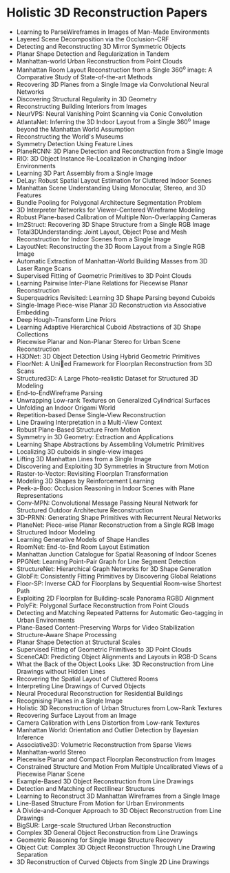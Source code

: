 # Holistic 3D Reconstruction Papers

<ul>

                             

 <li><a target="_blank" href="https://github.com/manjunath5496/Holistic-3D-Reconstruction-Papers/blob/master/h(1).pdf" style="text-decoration:none;">Learning to ParseWireframes in Images of Man-Made Environments</a></li>

 <li><a target="_blank" href="https://github.com/manjunath5496/Holistic-3D-Reconstruction-Papers/blob/master/h(2).pdf" style="text-decoration:none;">Layered Scene Decomposition via the Occlusion-CRF</a></li>

<li><a target="_blank" href="https://github.com/manjunath5496/Holistic-3D-Reconstruction-Papers/blob/master/h(3).pdf" style="text-decoration:none;">Detecting and Reconstructing
3D Mirror Symmetric Objects</a></li>
 <li><a target="_blank" href="https://github.com/manjunath5496/Holistic-3D-Reconstruction-Papers/blob/master/h(4).pdf" style="text-decoration:none;">Planar Shape Detection and Regularization in Tandem</a></li>                              
<li><a target="_blank" href="https://github.com/manjunath5496/Holistic-3D-Reconstruction-Papers/blob/master/h(5).pdf" style="text-decoration:none;">Manhattan-world Urban Reconstruction from Point Clouds</a></li>
<li><a target="_blank" href="https://github.com/manjunath5496/Holistic-3D-Reconstruction-Papers/blob/master/h(6).pdf" style="text-decoration:none;">Manhattan Room Layout Reconstruction from a Single 360<sup>o</sup> image: A Comparative Study of State-of-the-art Methods</a></li>
 <li><a target="_blank" href="https://github.com/manjunath5496/Holistic-3D-Reconstruction-Papers/blob/master/h(7).pdf" style="text-decoration:none;">Recovering 3D Planes from a Single Image via Convolutional Neural Networks</a></li>

 <li><a target="_blank" href="https://github.com/manjunath5496/Holistic-3D-Reconstruction-Papers/blob/master/h(8).pdf" style="text-decoration:none;"> Discovering Structural Regularity in 3D Geometry </a></li>
   <li><a target="_blank" href="https://github.com/manjunath5496/Holistic-3D-Reconstruction-Papers/blob/master/h(9).pdf" style="text-decoration:none;">Reconstructing Building Interiors from Images</a></li>
  
   
 <li><a target="_blank" href="https://github.com/manjunath5496/Holistic-3D-Reconstruction-Papers/blob/master/h(10).pdf" style="text-decoration:none;">NeurVPS: Neural Vanishing Point Scanning via Conic Convolution </a></li>                              
<li><a target="_blank" href="https://github.com/manjunath5496/Holistic-3D-Reconstruction-Papers/blob/master/h(11).pdf" style="text-decoration:none;">AtlantaNet: Inferring the 3D Indoor Layout from a Single 360<sup>o</sup> Image beyond the Manhattan World Assumption</a></li>
<li><a target="_blank" href="https://github.com/manjunath5496/Holistic-3D-Reconstruction-Papers/blob/master/h(12).pdf" style="text-decoration:none;">Reconstructing the World's Museums</a></li>
<li><a target="_blank" href="https://github.com/manjunath5496/Holistic-3D-Reconstruction-Papers/blob/master/h(13).pdf" style="text-decoration:none;">Symmetry Detection Using Feature Lines</a></li>

<li><a target="_blank" href="https://github.com/manjunath5496/Holistic-3D-Reconstruction-Papers/blob/master/h(14).pdf" style="text-decoration:none;">PlaneRCNN: 3D Plane Detection and Reconstruction from a Single Image</a></li>
                              
<li><a target="_blank" href="https://github.com/manjunath5496/Holistic-3D-Reconstruction-Papers/blob/master/h(15).pdf" style="text-decoration:none;">RIO: 3D Object Instance Re-Localization in Changing Indoor Environments</a></li>

<li><a target="_blank" href="https://github.com/manjunath5496/Holistic-3D-Reconstruction-Papers/blob/master/h(16).pdf" style="text-decoration:none;">Learning 3D Part Assembly from a Single Image</a></li>

  <li><a target="_blank" href="https://github.com/manjunath5496/Holistic-3D-Reconstruction-Papers/blob/master/h(17).pdf" style="text-decoration:none;">DeLay: Robust Spatial Layout Estimation for Cluttered Indoor Scenes</a></li>   
  
<li><a target="_blank" href="https://github.com/manjunath5496/Holistic-3D-Reconstruction-Papers/blob/master/h(18).pdf" style="text-decoration:none;">Manhattan Scene Understanding Using Monocular, Stereo, and 3D Features</a></li> 

  
<li><a target="_blank" href="https://github.com/manjunath5496/Holistic-3D-Reconstruction-Papers/blob/master/h(19).pdf" style="text-decoration:none;">Bundle Pooling for Polygonal Architecture Segmentation Problem</a></li> 

<li><a target="_blank" href="https://github.com/manjunath5496/Holistic-3D-Reconstruction-Papers/blob/master/h(20).pdf" style="text-decoration:none;">3D Interpreter Networks for Viewer-Centered Wireframe Modeling</a></li>

<li><a target="_blank" href="https://github.com/manjunath5496/Holistic-3D-Reconstruction-Papers/blob/master/h(21).pdf" style="text-decoration:none;">Robust Plane-based Calibration of Multiple Non-Overlapping Cameras</a></li>
<li><a target="_blank" href="https://github.com/manjunath5496/Holistic-3D-Reconstruction-Papers/blob/master/h(22).pdf" style="text-decoration:none;">Im2Struct: Recovering 3D Shape Structure from a Single RGB Image</a></li> 
 <li><a target="_blank" href="https://github.com/manjunath5496/Holistic-3D-Reconstruction-Papers/blob/master/h(23).pdf" style="text-decoration:none;">Total3DUnderstanding: Joint Layout, Object Pose and Mesh Reconstruction for Indoor Scenes from a Single Image</a></li> 
 

   <li><a target="_blank" href="https://github.com/manjunath5496/Holistic-3D-Reconstruction-Papers/blob/master/h(24).pdf" style="text-decoration:none;">LayoutNet: Reconstructing the 3D Room Layout from a Single RGB Image</a></li>
 
   <li><a target="_blank" href="https://github.com/manjunath5496/Holistic-3D-Reconstruction-Papers/blob/master/h(25).pdf" style="text-decoration:none;">Automatic Extraction of Manhattan-World Building Masses from 3D Laser Range Scans</a></li>                              
 <li><a target="_blank" href="https://github.com/manjunath5496/Holistic-3D-Reconstruction-Papers/blob/master/h(26).pdf" style="text-decoration:none;">Supervised Fitting of Geometric Primitives to 3D Point Clouds</a></li>
 <li><a target="_blank" href="https://github.com/manjunath5496/Holistic-3D-Reconstruction-Papers/blob/master/h(27).pdf" style="text-decoration:none;">Learning Pairwise Inter-Plane Relations for Piecewise Planar Reconstruction</a></li>
   
 
   <li><a target="_blank" href="https://github.com/manjunath5496/Holistic-3D-Reconstruction-Papers/blob/master/h(28).pdf" style="text-decoration:none;">Superquadrics Revisited: Learning 3D Shape Parsing beyond Cuboids</a></li>
 
   <li><a target="_blank" href="https://github.com/manjunath5496/Holistic-3D-Reconstruction-Papers/blob/master/h(29).pdf" style="text-decoration:none;">Single-Image Piece-wise Planar 3D Reconstruction via Associative Embedding </a></li>                              

  <li><a target="_blank" href="https://github.com/manjunath5496/Holistic-3D-Reconstruction-Papers/blob/master/h(30).pdf" style="text-decoration:none;">Deep Hough-Transform Line Priors</a></li>
 
   <li><a target="_blank" href="https://github.com/manjunath5496/Holistic-3D-Reconstruction-Papers/blob/master/h(31).pdf" style="text-decoration:none;">Learning Adaptive Hierarchical Cuboid Abstractions of 3D Shape Collections</a></li> 
    <li><a target="_blank" href="https://github.com/manjunath5496/Holistic-3D-Reconstruction-Papers/blob/master/h(32).pdf" style="text-decoration:none;">Piecewise Planar and Non-Planar Stereo for Urban Scene Reconstruction</a></li> 

   <li><a target="_blank" href="https://github.com/manjunath5496/Holistic-3D-Reconstruction-Papers/blob/master/h(33).pdf" style="text-decoration:none;">H3DNet: 3D Object Detection Using Hybrid Geometric Primitives</a></li>                              

  <li><a target="_blank" href="https://github.com/manjunath5496/Holistic-3D-Reconstruction-Papers/blob/master/h(34).pdf" style="text-decoration:none;">FloorNet: A Unied Framework for Floorplan Reconstruction from 3D Scans</a></li> 
 
  <li><a target="_blank" href="https://github.com/manjunath5496/Holistic-3D-Reconstruction-Papers/blob/master/h(35).pdf" style="text-decoration:none;">Structured3D: A Large Photo-realistic Dataset for Structured 3D Modeling</a></li> 

  <li><a target="_blank" href="https://github.com/manjunath5496/Holistic-3D-Reconstruction-Papers/blob/master/h(36).pdf" style="text-decoration:none;">End-to-EndWireframe Parsing</a></li> 
 
<li><a target="_blank" href="https://github.com/manjunath5496/Holistic-3D-Reconstruction-Papers/blob/master/h(37).pdf" style="text-decoration:none;">Unwrapping Low-rank Textures on Generalized Cylindrical Surfaces</a></li>
 <li><a target="_blank" href="https://github.com/manjunath5496/Holistic-3D-Reconstruction-Papers/blob/master/h(38).pdf" style="text-decoration:none;">Unfolding an Indoor Origami World</a></li>
<li><a target="_blank" href="https://github.com/manjunath5496/Holistic-3D-Reconstruction-Papers/blob/master/h(39).pdf" style="text-decoration:none;">Repetition-based Dense Single-View Reconstruction</a></li>
 <li><a target="_blank" href="https://github.com/manjunath5496/Holistic-3D-Reconstruction-Papers/blob/master/h(40).pdf" style="text-decoration:none;">Line Drawing Interpretation in a Multi-View Context</a></li>                              
<li><a target="_blank" href="https://github.com/manjunath5496/Holistic-3D-Reconstruction-Papers/blob/master/h(41).pdf" style="text-decoration:none;">Robust Plane-Based Structure From Motion</a></li>
<li><a target="_blank" href="https://github.com/manjunath5496/Holistic-3D-Reconstruction-Papers/blob/master/h(42).pdf" style="text-decoration:none;">Symmetry in 3D Geometry: Extraction and Applications</a></li>
 
  <li><a target="_blank" href="https://github.com/manjunath5496/Holistic-3D-Reconstruction-Papers/blob/master/h(43).pdf" style="text-decoration:none;">Learning Shape Abstractions by Assembling Volumetric Primitives</a></li>
 <li><a target="_blank" href="https://github.com/manjunath5496/Holistic-3D-Reconstruction-Papers/blob/master/h(44).pdf" style="text-decoration:none;">Localizing 3D cuboids in single-view images</a></li>
   <li><a target="_blank" href="https://github.com/manjunath5496/Holistic-3D-Reconstruction-Papers/blob/master/h(45).pdf" style="text-decoration:none;">Lifting 3D Manhattan Lines from a Single Image</a></li>  
   
<li><a target="_blank" href="https://github.com/manjunath5496/Holistic-3D-Reconstruction-Papers/blob/master/h(46).pdf" style="text-decoration:none;">Discovering and Exploiting 3D Symmetries in Structure from Motion</a></li> 
                             
<li><a target="_blank" href="https://github.com/manjunath5496/Holistic-3D-Reconstruction-Papers/blob/master/h(47).pdf" style="text-decoration:none;">Raster-to-Vector: Revisiting Floorplan Transformation</a></li>
<li><a target="_blank" href="https://github.com/manjunath5496/Holistic-3D-Reconstruction-Papers/blob/master/h(48).pdf" style="text-decoration:none;">Modeling 3D Shapes by Reinforcement Learning</a></li>

<li><a target="_blank" href="https://github.com/manjunath5496/Holistic-3D-Reconstruction-Papers/blob/master/h(49).pdf" style="text-decoration:none;">Peek-a-Boo: Occlusion Reasoning in Indoor Scenes with Plane Representations</a></li>
                              
<li><a target="_blank" href="https://github.com/manjunath5496/Holistic-3D-Reconstruction-Papers/blob/master/h(50).pdf" style="text-decoration:none;">Conv-MPN: Convolutional Message Passing Neural Network for Structured Outdoor Architecture Reconstruction</a></li>
<li><a target="_blank" href="https://github.com/manjunath5496/Holistic-3D-Reconstruction-Papers/blob/master/h(51).pdf" style="text-decoration:none;">3D-PRNN: Generating Shape Primitives with Recurrent Neural Networks</a></li>
<li><a target="_blank" href="https://github.com/manjunath5496/Holistic-3D-Reconstruction-Papers/blob/master/h(52).pdf" style="text-decoration:none;">PlaneNet: Piece-wise Planar Reconstruction from a Single RGB Image</a></li>

<li><a target="_blank" href="https://github.com/manjunath5496/Holistic-3D-Reconstruction-Papers/blob/master/h(53).pdf" style="text-decoration:none;">Structured Indoor Modeling</a></li>
 
<li><a target="_blank" href="https://github.com/manjunath5496/Holistic-3D-Reconstruction-Papers/blob/master/h(54).pdf" style="text-decoration:none;">Learning Generative Models of Shape Handles </a></li>

<li><a target="_blank" href="https://github.com/manjunath5496/Holistic-3D-Reconstruction-Papers/blob/master/h(55).pdf" style="text-decoration:none;">RoomNet: End-to-End Room Layout Estimation</a></li>
 
  <li><a target="_blank" href="https://github.com/manjunath5496/Holistic-3D-Reconstruction-Papers/blob/master/h(56).pdf" style="text-decoration:none;">Manhattan Junction Catalogue for Spatial Reasoning of Indoor Scenes </a></li>                              

  <li><a target="_blank" href="https://github.com/manjunath5496/Holistic-3D-Reconstruction-Papers/blob/master/h(57).pdf" style="text-decoration:none;">PPGNet: Learning Point-Pair Graph for Line Segment Detection</a></li>
 
   <li><a target="_blank" href="https://github.com/manjunath5496/Holistic-3D-Reconstruction-Papers/blob/master/h(58).pdf" style="text-decoration:none;">StructureNet: Hierarchical Graph Networks for 3D Shape Generation</a></li>
    <li><a target="_blank" href="https://github.com/manjunath5496/Holistic-3D-Reconstruction-Papers/blob/master/h(59).pdf" style="text-decoration:none;">GlobFit: Consistently Fitting Primitives by Discovering Global Relations</a></li>
 
  <li><a target="_blank" href="https://github.com/manjunath5496/Holistic-3D-Reconstruction-Papers/blob/master/h(60).pdf" style="text-decoration:none;">Floor-SP: Inverse CAD for Floorplans by Sequential Room-wise Shortest Path </a></li>
 
   <li><a target="_blank" href="https://github.com/manjunath5496/Holistic-3D-Reconstruction-Papers/blob/master/h(61).pdf" style="text-decoration:none;">Exploiting 2D Floorplan for Building-scale Panorama RGBD Alignment</a></li>
 
   <li><a target="_blank" href="https://github.com/manjunath5496/Holistic-3D-Reconstruction-Papers/blob/master/h(62).pdf" style="text-decoration:none;">PolyFit: Polygonal Surface Reconstruction from Point Clouds</a></li>
 
   <li><a target="_blank" href="https://github.com/manjunath5496/Holistic-3D-Reconstruction-Papers/blob/master/h(63).pdf" style="text-decoration:none;">Detecting and Matching Repeated Patterns for Automatic Geo-tagging in Urban Environments</a></li>                              

  <li><a target="_blank" href="https://github.com/manjunath5496/Holistic-3D-Reconstruction-Papers/blob/master/h(64).pdf" style="text-decoration:none;">Plane-Based Content-Preserving Warps for Video Stabilization</a></li>
 
   <li><a target="_blank" href="https://github.com/manjunath5496/Holistic-3D-Reconstruction-Papers/blob/master/h(65).pdf" style="text-decoration:none;">Structure-Aware Shape Processing </a></li> 

   <li><a target="_blank" href="https://github.com/manjunath5496/Holistic-3D-Reconstruction-Papers/blob/master/h(66).pdf" style="text-decoration:none;">Planar Shape Detection at Structural Scales</a></li> 
 
   <li><a target="_blank" href="https://github.com/manjunath5496/Holistic-3D-Reconstruction-Papers/blob/master/h(67).pdf" style="text-decoration:none;">Supervised Fitting of Geometric Primitives to 3D Point Clouds</a></li>                              

  <li><a target="_blank" href="https://github.com/manjunath5496/Holistic-3D-Reconstruction-Papers/blob/master/h(68).pdf" style="text-decoration:none;">SceneCAD: Predicting Object Alignments and Layouts in RGB-D Scans</a></li> 
 
  
   <li><a target="_blank" href="https://github.com/manjunath5496/Holistic-3D-Reconstruction-Papers/blob/master/h(69).pdf" style="text-decoration:none;">What the Back of the Object Looks Like: 3D Reconstruction from Line Drawings without Hidden Lines</a></li>                              

  <li><a target="_blank" href="https://github.com/manjunath5496/Holistic-3D-Reconstruction-Papers/blob/master/h(70).pdf" style="text-decoration:none;">Recovering the Spatial Layout of Cluttered Rooms</a></li> 
  
 
 <li><a target="_blank" href="https://github.com/manjunath5496/Holistic-3D-Reconstruction-Papers/blob/master/h(71).pdf" style="text-decoration:none;">Interpreting Line Drawings of Curved Objects</a></li>
 
 <li><a target="_blank" href="https://github.com/manjunath5496/Holistic-3D-Reconstruction-Papers/blob/master/h(72).pdf" style="text-decoration:none;">Neural Procedural Reconstruction for Residential Buildings</a></li> 
 
 
 <li><a target="_blank" href="https://github.com/manjunath5496/Holistic-3D-Reconstruction-Papers/blob/master/h(73).pdf" style="text-decoration:none;">Recognising Planes in a Single Image</a></li>
  <li><a target="_blank" href="https://github.com/manjunath5496/Holistic-3D-Reconstruction-Papers/blob/master/h(74).pdf" style="text-decoration:none;">Holistic 3D Reconstruction of Urban Structures from Low-Rank Textures</a></li>
    <li><a target="_blank" href="https://github.com/manjunath5496/Holistic-3D-Reconstruction-Papers/blob/master/h(75).pdf" style="text-decoration:none;">Recovering Surface Layout from an Image</a></li>                        
<li><a target="_blank" href="https://github.com/manjunath5496/Holistic-3D-Reconstruction-Papers/blob/master/h(76).pdf" style="text-decoration:none;">Camera Calibration with Lens Distortion from Low-rank Textures</a></li>

 <li><a target="_blank" href="https://github.com/manjunath5496/Holistic-3D-Reconstruction-Papers/blob/master/h(77).pdf" style="text-decoration:none;">Manhattan World: Orientation and Outlier Detection by Bayesian Inference</a></li> 
 
 
 <li><a target="_blank" href="https://github.com/manjunath5496/Holistic-3D-Reconstruction-Papers/blob/master/h(78).pdf" style="text-decoration:none;">Associative3D: Volumetric Reconstruction from Sparse Views</a></li>
  <li><a target="_blank" href="https://github.com/manjunath5496/Holistic-3D-Reconstruction-Papers/blob/master/h(79).pdf" style="text-decoration:none;">Manhattan-world Stereo</a></li>


 <li><a target="_blank" href="https://github.com/manjunath5496/Holistic-3D-Reconstruction-Papers/blob/master/h(80).pdf" style="text-decoration:none;">Piecewise Planar and Compact Floorplan Reconstruction from Images</a></li> 
 
 
 <li><a target="_blank" href="https://github.com/manjunath5496/Holistic-3D-Reconstruction-Papers/blob/master/h(81).pdf" style="text-decoration:none;">Constrained Structure and Motion From Multiple Uncalibrated Views of a Piecewise Planar Scene</a></li>
  <li><a target="_blank" href="https://github.com/manjunath5496/Holistic-3D-Reconstruction-Papers/blob/master/h(82).pdf" style="text-decoration:none;">Example-Based 3D Object Reconstruction from Line Drawings</a></li>

 <li><a target="_blank" href="https://github.com/manjunath5496/Holistic-3D-Reconstruction-Papers/blob/master/h(83).pdf" style="text-decoration:none;">Detection and Matching of Rectilinear Structures</a></li>
  <li><a target="_blank" href="https://github.com/manjunath5496/Holistic-3D-Reconstruction-Papers/blob/master/h(84).pdf" style="text-decoration:none;">Learning to Reconstruct 3D Manhattan Wireframes from a Single Image</a></li>

 <li><a target="_blank" href="https://github.com/manjunath5496/Holistic-3D-Reconstruction-Papers/blob/master/h(85).pdf" style="text-decoration:none;">Line-Based Structure From Motion for Urban Environments</a></li>
  <li><a target="_blank" href="https://github.com/manjunath5496/Holistic-3D-Reconstruction-Papers/blob/master/h(86).pdf" style="text-decoration:none;">A Divide-and-Conquer Approach to 3D Object Reconstruction from Line Drawings</a></li>

 <li><a target="_blank" href="https://github.com/manjunath5496/Holistic-3D-Reconstruction-Papers/blob/master/h(87).pdf" style="text-decoration:none;">BigSUR: Large-scale Structured Urban Reconstruction</a></li>
  <li><a target="_blank" href="https://github.com/manjunath5496/Holistic-3D-Reconstruction-Papers/blob/master/h(88).pdf" style="text-decoration:none;">Complex 3D General Object Reconstruction from Line Drawings</a></li>
  <li><a target="_blank" href="https://github.com/manjunath5496/Holistic-3D-Reconstruction-Papers/blob/master/h(89).pdf" style="text-decoration:none;">Geometric Reasoning for Single Image Structure Recovery</a></li>
  
  
  <li><a target="_blank" href="https://github.com/manjunath5496/Holistic-3D-Reconstruction-Papers/blob/master/h(90).pdf" style="text-decoration:none;"> Object Cut:
Complex 3D Object Reconstruction Through Line Drawing Separation</a></li>
  <li><a target="_blank" href="https://github.com/manjunath5496/Holistic-3D-Reconstruction-Papers/blob/master/h(91).pdf" style="text-decoration:none;">3D Reconstruction of Curved Objects from Single 2D Line Drawings</a></li>

 </ul>

